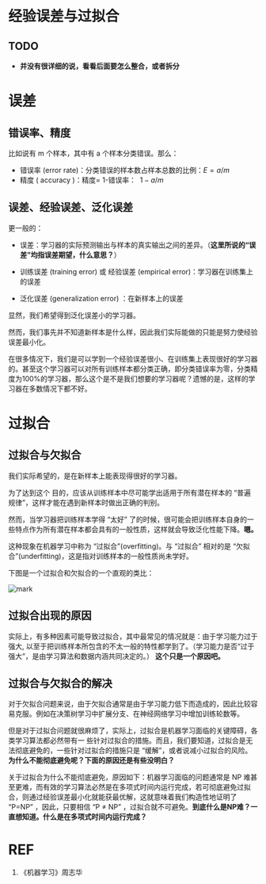 # 经验误差与过拟合



## TODO

* **并没有很详细的说，看看后面要怎么整合，或者拆分**

# 误差

## 错误率、精度

比如说有 m 个样本，其中有 a 个样本分类错误。那么：

* 错误率 (error rate)：分类错误的样本数占样本总数的比例：$E=a/m$
* 精度   ( accuracy )：精度= 1-错误率：  $1- a/m$




## 误差、经验误差、泛化误差


更一般的：




  * 误差：学习器的实际预测输出与样本的真实输出之间的差异。（**这里所说的“误差”均指误差期望，什么意思？**）

  * 训练误差 (training error) 或 经验误差 (empirical error)：学习器在训练集上的误差

  * 泛化误差 (generalization error) ：在新样本上的误差


显然，我们希望得到泛化误差小的学习器。

然而，我们事先并不知道新样本是什么样，因此我们实际能做的只能是努力使经验误差最小化。

在很多情况下，我们是可以学到一个经验误差很小、在训练集上表现很好的学习器的。甚至这个学习器可以对所有训练样本都分类正确，即分类错误率为零，分类精度为100%的学习器，那么这个是不是我们想要的学习器呢？遗憾的是，这样的学习器在多数情况下都不好。


# 过拟合




## 过拟合与欠拟合


我们实际希望的，是在新样本上能表现得很好的学习器。

为了达到这个 目的，应该从训练样本中尽可能学出适用于所有潜在样本的 “普遍规律”，这样才能在遇到新样本时做出正确的判别。

然而，当学习器把训练样本学得 “太好” 了的时候，很可能会把训练样本自身的一些特点作为所有潜在样本都会具有的一般性质，这样就会导致泛化性能下降。**嗯。**

这种现象在机器学习中称为 “过拟合”(overfitting)。与 “过拟合” 相对的是 “欠拟合”(underfitting)，这是指对训练样本的一般性质尚未学好。

下图是一个过拟合和欠拟合的一个直观的类比：


![mark](http://pacdb2bfr.bkt.clouddn.com/blog/image/180727/fe3jiB3fFi.png?imageslim)




## 过拟合出现的原因


实际上，有多种因素可能导致过拟合，其中最常见的情况就是：由于学习能力过于强大, 以至于把训练样本所包含的不太一般的特性都学到了。（学习能力是否“过于强大”，是由学习算法和数据内涵共同决定的。） **这个只是一个原因吧。**


## 过拟合与欠拟合的解决


对于欠拟合问题来说，由于欠拟合通常是由于学习能力低下而造成的，因此比较容易克服。例如在决策树学习中扩展分支、在神经网络学习中增加训练轮数等。

但是对于过拟合问题就很麻烦了，实际上，过拟合是机器学习面临的关键障碍，各类学习算法都必然带有一 些针对过拟合的措施。而且，我们要知道，过拟合是无法彻底避免的，一些针对过拟合的措施只是 “缓解”，或者说减小过拟合的风险。**为什么不能彻底避免呢？下面的原因还是有些没明白？**

关于过拟合为什么不能彻底避免，原因如下：机器学习面临的问题通常是 NP 难甚至更难，而有效的学习算法必然是在多项式时间内运行完成，若可彻底避免过拟合，则通过经验误差最小化就能获最优解，这就意味着我们构造性地证明了 “P=NP” ，因此，只要相信 “P ≠ NP” ，过拟合就不可避免。**到底什么是NP难？一直想知道。什么是在多项式时间内运行完成？**






# REF

1. 《机器学习》周志华
